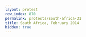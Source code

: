 ```yaml
---
layout: protest
row_index: 870
permalink: protests/south-africa-31
title: South Africa, February 2014
hidden: true
---
```

